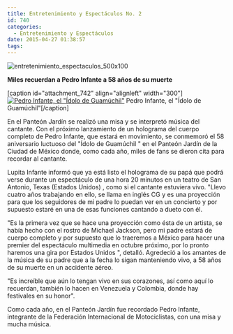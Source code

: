```yaml
---
title: Entretenimiento y Espectáculos No. 2
id: 740
categories:
  - Entretenimiento y Espectáculos
date: 2015-04-27 01:38:57
tags:
---
```


![entretenimiento_espectaculos_500x100](http://www.laredsemanario.com/wp-content/uploads/2015/04/entretenimiento_espectaculos_500x100.png)

**Miles recuerdan a Pedro Infante a 58 años de su muerte**

[caption id="attachment_742" align="alignleft" width="300"][![Pedro Infante, el &quot;Ídolo de Guamúchil&quot;](http://www.laredsemanario.com/wp-content/uploads/2015/04/pedro_infante-300x232.png)](http://www.laredsemanario.com/wp-content/uploads/2015/04/pedro_infante.png) Pedro Infante, el "Ídolo de Guamúchil"[/caption]

En el Panteón Jardín se realizó una misa y se interpretó música del cantante. Con el próximo lanzamiento de un holograma del cuerpo completo de Pedro Infante, que estará en movimiento, se conmemoró el 58 aniversario luctuoso del "Ídolo de Guamúchil " en el Panteón Jardín de la Ciudad de México donde, como cada año, miles de fans se dieron cita para recordar al cantante.

Lupita Infante informó que ya está listo el holograma de su papá que podrá verse durante un espectáculo de una hora 20 minutos en un teatro de San Antonio, Texas (Estados Unidos) , como si el cantante estuviera vivo. "Llevo cuatro años trabajando en ello, se llama en inglés CG y es una proyección para que los seguidores de mi padre lo puedan ver en un concierto y por supuesto estaré en una de esas funciones cantando a dueto con él.

"Es la primera vez que se hace una proyección como ésta de un artista, se había hecho con el rostro de Michael Jackson, pero mi padre estará de cuerpo completo y por supuesto que lo traeremos a México para hacer una premier del espectáculo multimedia en octubre próximo, por lo pronto haremos una gira por Estados Unidos ", detalló. Agredeció a los amantes de la música de su padre que a la fecha lo sigan manteniendo vivo, a 58 años de su muerte en un accidente aéreo.

"Es increíble que aún lo tengan vivo en sus corazones, así como aquí lo recuerdan, también lo hacen en Venezuela y Colombia, donde hay festivales en su honor".

Como cada año, en el Panteón Jardín fue recordado Pedro Infante, integrante de la Federación Internacional de Motociclistas, con una misa y mucha música.